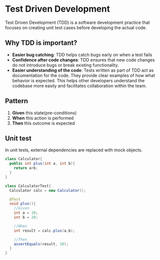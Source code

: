 # Test Driven Development
Test Driven Development (TDD) is a software development practice that focuses on creating unit test cases before developing the actual code.

## Why TDD is important?
- **Easier bug catching**: TDD helps catch bugs early on when a test fails
- **Confidence after code changes**: TDD ensures that new code changes do not introduce bugs or break existing functionality.
- **Easier understanding of the code**: Tests written as part of TDD act as documentation for the code. They provide clear examples of how what behavior is expected. This helps other developers understand the codebase more easily and facilitates collaboration within the team.

## Pattern
1. **Given** this state(pre-conditions)
2. **When** this action is performed
3. **Then** this outcome is expected

## Unit test
In unit tests, external dependencies are replaced with mock objects.

~~~java
class Calculator{
  public int plus(int a, int b){
    return a+b;
  }
}

class CalculatorTest{
  Calculator calc = new Calculator();

  @Test
  void plus(){
    //Given
    int a = 10;
    int b = 20;

    //When
    int result = calc.plus(a,b);

    //Then
    assertEquals(result, 30);
  }
}
~~~
